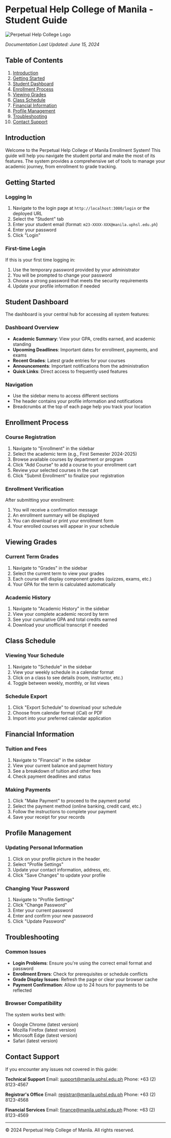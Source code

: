 # Perpetual Help College of Manila - Student Guide

![Perpetual Help College Logo](../../enrollment-frontend/public/images/school-logo.png)

*Documentation Last Updated: June 15, 2024*

## Table of Contents

1. [Introduction](#introduction)
2. [Getting Started](#getting-started)
3. [Student Dashboard](#student-dashboard)
4. [Enrollment Process](#enrollment-process)
5. [Viewing Grades](#viewing-grades)
6. [Class Schedule](#class-schedule)
7. [Financial Information](#financial-information)
8. [Profile Management](#profile-management)
9. [Troubleshooting](#troubleshooting)
10. [Contact Support](#contact-support)

## Introduction

Welcome to the Perpetual Help College of Manila Enrollment System! This guide will help you navigate the student portal and make the most of its features. The system provides a comprehensive set of tools to manage your academic journey, from enrollment to grade tracking.

## Getting Started

### Logging In

1. Navigate to the login page at `http://localhost:3000/login` or the deployed URL
2. Select the "Student" tab
3. Enter your student email (format: `m23-XXXX-XXX@manila.uphsl.edu.ph`)
4. Enter your password
5. Click "Login"

### First-time Login

If this is your first time logging in:

1. Use the temporary password provided by your administrator
2. You will be prompted to change your password
3. Choose a strong password that meets the security requirements
4. Update your profile information if needed

## Student Dashboard

The dashboard is your central hub for accessing all system features:

### Dashboard Overview

- **Academic Summary**: View your GPA, credits earned, and academic standing
- **Upcoming Deadlines**: Important dates for enrollment, payments, and exams
- **Recent Grades**: Latest grade entries for your courses
- **Announcements**: Important notifications from the administration
- **Quick Links**: Direct access to frequently used features

### Navigation

- Use the sidebar menu to access different sections
- The header contains your profile information and notifications
- Breadcrumbs at the top of each page help you track your location

## Enrollment Process

### Course Registration

1. Navigate to "Enrollment" in the sidebar
2. Select the academic term (e.g., First Semester 2024-2025)
3. Browse available courses by department or program
4. Click "Add Course" to add a course to your enrollment cart
5. Review your selected courses in the cart
6. Click "Submit Enrollment" to finalize your registration

### Enrollment Verification

After submitting your enrollment:

1. You will receive a confirmation message
2. An enrollment summary will be displayed
3. You can download or print your enrollment form
4. Your enrolled courses will appear in your schedule

## Viewing Grades

### Current Term Grades

1. Navigate to "Grades" in the sidebar
2. Select the current term to view your grades
3. Each course will display component grades (quizzes, exams, etc.)
4. Your GPA for the term is calculated automatically

### Academic History

1. Navigate to "Academic History" in the sidebar
2. View your complete academic record by term
3. See your cumulative GPA and total credits earned
4. Download your unofficial transcript if needed

## Class Schedule

### Viewing Your Schedule

1. Navigate to "Schedule" in the sidebar
2. View your weekly schedule in a calendar format
3. Click on a class to see details (room, instructor, etc.)
4. Toggle between weekly, monthly, or list views

### Schedule Export

1. Click "Export Schedule" to download your schedule
2. Choose from calendar format (iCal) or PDF
3. Import into your preferred calendar application

## Financial Information

### Tuition and Fees

1. Navigate to "Financial" in the sidebar
2. View your current balance and payment history
3. See a breakdown of tuition and other fees
4. Check payment deadlines and status

### Making Payments

1. Click "Make Payment" to proceed to the payment portal
2. Select the payment method (online banking, credit card, etc.)
3. Follow the instructions to complete your payment
4. Save your receipt for your records

## Profile Management

### Updating Personal Information

1. Click on your profile picture in the header
2. Select "Profile Settings"
3. Update your contact information, address, etc.
4. Click "Save Changes" to update your profile

### Changing Your Password

1. Navigate to "Profile Settings"
2. Click "Change Password"
3. Enter your current password
4. Enter and confirm your new password
5. Click "Update Password"

## Troubleshooting

### Common Issues

- **Login Problems**: Ensure you're using the correct email format and password
- **Enrollment Errors**: Check for prerequisites or schedule conflicts
- **Grade Display Issues**: Refresh the page or clear your browser cache
- **Payment Confirmation**: Allow up to 24 hours for payments to be reflected

### Browser Compatibility

The system works best with:
- Google Chrome (latest version)
- Mozilla Firefox (latest version)
- Microsoft Edge (latest version)
- Safari (latest version)

## Contact Support

If you encounter any issues not covered in this guide:

**Technical Support**
Email: [support@manila.uphsl.edu.ph](mailto:support@manila.uphsl.edu.ph)
Phone: +63 (2) 8123-4567

**Registrar's Office**
Email: [registrar@manila.uphsl.edu.ph](mailto:registrar@manila.uphsl.edu.ph)
Phone: +63 (2) 8123-4568

**Financial Services**
Email: [finance@manila.uphsl.edu.ph](mailto:finance@manila.uphsl.edu.ph)
Phone: +63 (2) 8123-4569

---

© 2024 Perpetual Help College of Manila. All rights reserved.
